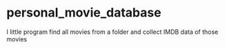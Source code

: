 # personal_movie_database
I little program find all movies from a folder and collect IMDB data of those movies
